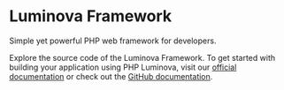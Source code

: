 # Luminova Framework

Simple yet powerful PHP web framework for developers.

Explore the source code of the Luminova Framework. To get started with building your application using PHP Luminova, visit our [official documentation](https://luminova.ng/docs) or check out the [GitHub documentation](https://github.com/luminovang/luminova/docs/).